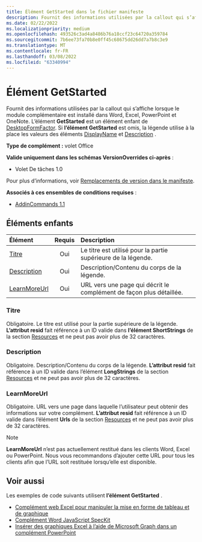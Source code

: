 ```yaml
---
title: Élément GetStarted dans le fichier manifeste
description: Fournit des informations utilisées par la callout qui s’affiche lorsque le module complémentaire est installé dans Word, Excel, PowerPoint et OneNote.
ms.date: 02/22/2022
ms.localizationpriority: medium
ms.openlocfilehash: 493526c3ad4a8486b76a18ccf23c64720a359784
ms.sourcegitcommit: 7b6ee73fa70b8e0ff45c68675dd26dd7a7b8c3e9
ms.translationtype: MT
ms.contentlocale: fr-FR
ms.lasthandoff: 03/08/2022
ms.locfileid: "63340994"
---
```

# <a name="getstarted-element"></a>Élément GetStarted

Fournit des informations utilisées par la callout qui s’affiche lorsque le module complémentaire est installé dans Word, Excel, PowerPoint et OneNote. L’élément **GetStarted** est un élément enfant de [DesktopFormFactor](desktopformfactor.md). Si **l’élément GetStarted** est omis, la légende utilise à la place les valeurs des éléments [DisplayName](displayname.md) et [Description](description.md) .

**Type de complément :** volet Office

**Valide uniquement dans les schémas VersionOverrides ci-après** :

- Volet De tâches 1.0

Pour plus d’informations, voir [Remplacements de version dans le manifeste](../../develop/add-in-manifests.md#version-overrides-in-the-manifest).

**Associés à ces ensembles de conditions requises** :

- [AddinCommands 1.1](../requirement-sets/add-in-commands-requirement-sets.md)

## <a name="child-elements"></a>Éléments enfants

| Élément                       | Requis | Description                                        |
|:------------------------------|:--------:|:---------------------------------------------------|
| [Titre](#title)               | Oui      | Le titre est utilisé pour la partie supérieure de la légende.     |
| [Description](#description)   | Oui      | Description/Contenu du corps de la légende.|
| [LearnMoreUrl](#learnmoreurl) | Oui       | URL vers une page qui décrit le complément de façon plus détaillée.   |

### <a name="title"></a>Titre 

Obligatoire. Le titre est utilisé pour la partie supérieure de la légende. **L’attribut resid** fait référence à un ID valide dans **l’élément ShortStrings** de la section [Resources](resources.md) et ne peut pas avoir plus de 32 caractères.

### <a name="description"></a>Description

Obligatoire. Description/Contenu du corps de la légende. **L’attribut resid** fait référence à un ID valide dans l’élément **LongStrings** de la section [Resources](resources.md) et ne peut pas avoir plus de 32 caractères.

### <a name="learnmoreurl"></a>LearnMoreUrl

Obligatoire. URL vers une page dans laquelle l’utilisateur peut obtenir des informations sur votre complément. **L’attribut resid** fait référence à un ID valide dans l’élément **Urls** de la section [Resources](resources.md) et ne peut pas avoir plus de 32 caractères.

> [!NOTE]
> **LearnMoreUrl** n’est pas actuellement restitué dans les clients Word, Excel ou PowerPoint. Nous vous recommandons d’ajouter cette URL pour tous les clients afin que l’URL soit restituée lorsqu’elle est disponible. 

## <a name="see-also"></a>Voir aussi

Les exemples de code suivants utilisent **l’élément GetStarted** .

* [Complément web Excel pour manipuler la mise en forme de tableau et de graphique](https://github.com/OfficeDev/Excel-Add-in-JavaScript-SalesTracker)
* [Complément Word JavaScript SpecKit](https://github.com/OfficeDev/Word-Add-in-JS-SpecKit)
* [Insérer des graphiques Excel à l’aide de Microsoft Graph dans un complément PowerPoint](https://github.com/OfficeDev/PowerPoint-Add-in-Microsoft-Graph-ASPNET-InsertChart)
